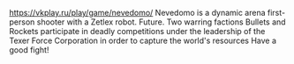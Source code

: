 <a href="https://vkplay.ru/play/game/nevedomo/" target="_blank">https://vkplay.ru/play/game/nevedomo/</a>
Nevedomo is a dynamic arena first-person shooter with a Zetlex robot. Future. Two warring factions Bullets and Rockets participate in deadly competitions under the leadership of the Texer Force Corporation in order to capture the world's resources Have a good fight!
